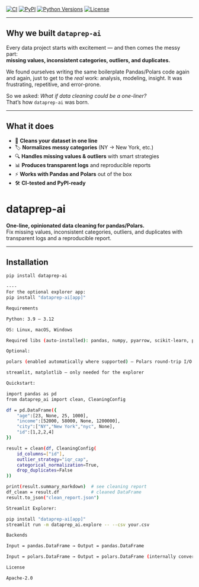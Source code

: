 [![CI](https://github.com/RohitRajdev/dataprep-ai/actions/workflows/ci.yml/badge.svg)](https://github.com/RohitRajdev/dataprep-ai/actions)
[![PyPI](https://img.shields.io/pypi/v/dataprep-ai)](https://pypi.org/project/dataprep-ai/)
[![Python Versions](https://img.shields.io/pypi/pyversions/dataprep-ai)](https://pypi.org/project/dataprep-ai/)
[![License](https://img.shields.io/pypi/l/dataprep-ai)](https://github.com/RohitRajdev/dataprep-ai/blob/main/LICENSE)

---

## Why we built `dataprep-ai`

Every data project starts with excitement — and then comes the messy part:  
**missing values, inconsistent categories, outliers, and duplicates.**

We found ourselves writing the same boilerplate Pandas/Polars code again and again, just to get to the *real* work: analysis, modeling, insight. It was frustrating, repetitive, and error-prone.  

So we asked: *What if data cleaning could be a one-liner?*  
That’s how `dataprep-ai` was born.  

---

## What it does

- 🧹 **Cleans your dataset in one line**  
- 🏷 **Normalizes messy categories** (NY → New York, etc.)  
- 🔍 **Handles missing values & outliers** with smart strategies  
- 📊 **Produces transparent logs** and reproducible reports  
- ⚡ **Works with Pandas and Polars** out of the box  
- 🛠 **CI-tested and PyPI-ready**  

# dataprep-ai

**One-line, opinionated data cleaning for pandas/Polars.**  
Fix missing values, inconsistent categories, outliers, and duplicates with transparent logs and a reproducible report.

---

## Installation

```bash
pip install dataprep-ai

----
For the optional explorer app:
pip install "dataprep-ai[app]"

Requirements

Python: 3.9 – 3.12

OS: Linux, macOS, Windows

Required libs (auto-installed): pandas, numpy, pyarrow, scikit-learn, pydantic, rich

Optional:

polars (enabled automatically where supported) — Polars round-trip I/O

streamlit, matplotlib — only needed for the explorer

Quickstart:

import pandas as pd
from dataprep_ai import clean, CleaningConfig

df = pd.DataFrame({
    "age":[23, None, 25, 1000],
    "income":[52000, 58000, None, 1200000],
    "city":["NY","New York","nyc", None],
    "id":[1,2,2,4]
})

result = clean(df, CleaningConfig(
    id_columns=["id"],
    outlier_strategy="iqr_cap",
    categorical_normalization=True,
    drop_duplicates=False
))

print(result.summary_markdown)  # see cleaning report
df_clean = result.df            # cleaned DataFrame
result.to_json("clean_report.json")

Streamlit Explorer:

pip install "dataprep-ai[app]"
streamlit run -m dataprep_ai.explore -- --csv your.csv

Backends

Input = pandas.DataFrame → Output = pandas.DataFrame

Input = polars.DataFrame → Output = polars.DataFrame (internally converts via pandas in v0.1)

License

Apache-2.0


